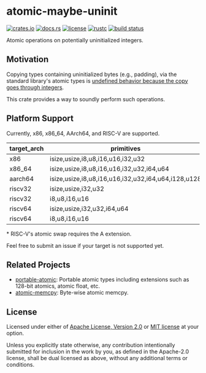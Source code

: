 # atomic-maybe-uninit

[![crates.io](https://img.shields.io/crates/v/atomic-maybe-uninit?style=flat-square&logo=rust)](https://crates.io/crates/atomic-maybe-uninit)
[![docs.rs](https://img.shields.io/badge/docs.rs-atomic--maybe--uninit-blue?style=flat-square)](https://docs.rs/atomic-maybe-uninit)
[![license](https://img.shields.io/badge/license-Apache--2.0_OR_MIT-blue?style=flat-square)](#license)
[![rustc](https://img.shields.io/badge/rustc-1.59+-blue?style=flat-square&logo=rust)](https://www.rust-lang.org)
[![build status](https://img.shields.io/github/workflow/status/taiki-e/atomic-maybe-uninit/CI/main?style=flat-square&logo=github)](https://github.com/taiki-e/atomic-maybe-uninit/actions)

Atomic operations on potentially uninitialized integers.

## Motivation

Copying types containing uninitialized bytes (e.g., padding), via the standard library's atomic types is [undefined behavior because the copy goes through integers][undefined-behavior].

This crate provides a way to soundly perform such operations.

## Platform Support

Currently, x86, x86_64, AArch64, and RISC-V are supported.

| target_arch | primitives                                          | load | store | swap |
| ----------- | --------------------------------------------------- |:----:|:-----:|:----:|
| x86         | isize,usize,i8,u8,i16,u16,i32,u32                   | ✓    | ✓     | ✓    |
| x86_64      | isize,usize,i8,u8,i16,u16,i32,u32,i64,u64           | ✓    | ✓     | ✓    |
| aarch64     | isize,usize,i8,u8,i16,u16,i32,u32,i64,u64,i128,u128 | ✓    | ✓     | ✓    |
| riscv32     | isize,usize,i32,u32                                 | ✓    | ✓     | ✓*   |
| riscv32     | i8,u8,i16,u16                                       | ✓    | ✓     |      |
| riscv64     | isize,usize,i32,u32,i64,u64                         | ✓    | ✓     | ✓*   |
| riscv64     | i8,u8,i16,u16                                       | ✓    | ✓     |      |

\* RISC-V's atomic swap requires the A extension.

Feel free to submit an issue if your target is not supported yet.

## Related Projects

- [portable-atomic]: Portable atomic types including extensions such as 128-bit atomics, atomic float, etc.
- [atomic-memcpy]: Byte-wise atomic memcpy.

[atomic-memcpy]: https://github.com/taiki-e/atomic-memcpy
[portable-atomic]: https://github.com/taiki-e/portable-atomic
[undefined-behavior]: https://doc.rust-lang.org/reference/behavior-considered-undefined.html

## License

Licensed under either of [Apache License, Version 2.0](LICENSE-APACHE) or
[MIT license](LICENSE-MIT) at your option.

Unless you explicitly state otherwise, any contribution intentionally submitted
for inclusion in the work by you, as defined in the Apache-2.0 license, shall
be dual licensed as above, without any additional terms or conditions.
